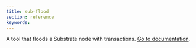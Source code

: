 ```yaml
---
title: sub-flood
section: reference
keywords:
---
```


A tool that floods a Substrate node with transactions.
[Go to documentation](https://github.com/paritytech/sub-flood).